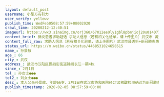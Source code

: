 ```yaml
---
layout: default_post
username: 小型万有引力
user_verify: yellowv
publish_time: WedFeb0508:57:59+08002020
crawl_time: 20200212-12:40:51
imageurl: https://wx3.sinaimg.cn/orj360/67012ee0ly1gbl8pbmjioj20u014077s.jpg,https://wx2.sinaimg.cn/orj360/67012ee0ly1gbl8pbdbapj20rm1d3jx8.jpg,https://wx4.sinaimg.cn/orj360/67012ee0ly1gbl8pbxboxj20t01fk7br.jpg
content_brief: 肺炎患者求助超话 求助人信息（若有相关化验单，请上传图片）武汉市 肾透析+新冠肺炎 患者没有任何医院收治！确诊5天只能住在家里！害怕在做肾透析的路上把病毒不断扩散出去了！紧急求助 求助武汉市定点医院接收！求转发！【姓名】孙景敖【年龄】66【所在城市】武汉【所在小区、社区】武汉市 ...全文
content_full_raw: 求助人信息（若有相关化验单，请上传图片）武汉市肾透析+新冠肺炎患者没有任何医院收治！确诊5天只能住在家里！害怕在做肾透析的路上把病毒不断扩散出去了！紧急求助求助武汉市定点医院接收！求转发！【姓名】孙景敖【年龄】66【所在城市】武汉【所在小区、社区】武汉市汉阳区鹦鹉街街道锦绣长江一期4栋【患病时间】2月1日【联系方式】孙女士●●●【其他紧急联系人】刘女士●●●【病情描述】本人父亲孙景敖，年龄66岁，2月1日在武汉市协和医院经CT及核酸检测确诊为新冠肺炎。父亲因严重糖尿病导致肾部衰竭，近两年一直在武汉市协和医院做肾血透析，一周去医院三次，且伴有高血压等基础疾病。父亲确诊5天了，确诊第1天身体毫无明显不适症状，经过三天联系医院的耽误，确诊第2天就开始咳嗽发烧了，眼看着从毫无症状到咳嗽到发烧再到确诊第3天高烧38度，再到确诊第5天也就是今天高烧39度以上持续高温不退，胸闷呼吸困难，不想进食还不时呕吐，浑身出现浮肿的症状，我内心无时无刻都是崩溃的！都在持续的心绞痛而又无能为力！即使如此糟糕了，都这样命悬一线了，老人家还是一直没能住进可以接受肾透析确诊冠状病毒患者的定点医院，一直得不到及时的治疗，只能住在家中。作为女儿，看着父亲一天天状态变差，我除了心痛，就是心急如焚！我做了能做的一切，在中央留言板留言，和亲属分别打市长热线、区长热线不下于10次，反复联系街道和社区的次数更是数不清。每次打市长热线，回复：已经记录，会转办；打区长热线，回复：会转街道；然后社区联系我，告知因我们住在汉阳，他们只能安排汉阳的医院，让父亲去武汉市第五医院住院。可是：五医院告诉我们，他们不接受确诊的透析病人，要我们去指定接受的医院，明确住进五医院，不会给父亲做透析、也不会让他中途到别的医院做透析、更不会协助转院。每一天过去，每一天都是死循环，不解决问题。看着父亲状态越来越差，家人存在被感染的高风险，我确实觉得很无助。求广大人民同胞们帮帮我父亲，希望大家的力量能帮帮我🙏能让我父亲赶紧住进可以接收肾透析+新冠肺炎的定点医院。感谢大家！🙏感谢各位媒体朋友🙏@央视新闻@武汉市长专线@新冠肺炎紧急求助@肺炎患者求助超话@西藏昌都人韩红@南方周末@南方都市报@澎湃新闻@人民日报@新京报@武汉晨报@人民网@楚天都市报@手机凤凰网新闻@韩红爱心慈善基金会@楚天交通广播@博爱江城@深夜一只猫@白衣咸饭@老陶在路上@一个有点理想的记者@侠客岛@Amy-车车@薛好大@June-疏@勾栏瓦盒@Emilie周
status_url: https://m.weibo.cn/status/4468531024658515
name_: 孙景敖
age_: 66
city_: 武汉
address_: 武汉市汉阳区鹦鹉街街道锦绣长江一期4栋
since_: 2月1日
tel_: 孙女士●●●
tel2_: 刘女士●●●
desc_: 本人父亲孙景敖，年龄66岁，2月1日在武汉市协和医院经CT及核酸检测确诊为新冠肺炎。父亲因严重糖尿病导致肾部衰竭，近两年一直在武汉市协和医院做肾血透析，一周去医院三次，且伴有高血压等基础疾病。父亲确诊5天了，确诊第1天身体毫无明显不适症状，经过三天联系医院的耽误，确诊第2天就开始咳嗽发烧了，眼看着从毫无症状到咳嗽到发烧再到确诊第3天高烧38度，再到确诊第5天也就是今天高烧39度以上持续高温不退，胸闷呼吸困难，不想进食还不时呕吐，浑身出现浮肿的症状，我内心无时无刻都是崩溃的！都在持续的心绞痛而又无能为力！即使如此糟糕了，都这样命悬一线了，老人家还是一直没能住进可以接受肾透析确诊冠状病毒患者的定点医院，一直得不到及时的治疗，只能住在家中。作为女儿，看着父亲一天天状态变差，我除了心痛，就是心急如焚！我做了能做的一切，在中央留言板留言，和亲属分别打市长热线、区长热线不下于10次，反复联系街道和社区的次数更是数不清。每次打市长热线，回复已经记录，会转办；打区长热线，回复会转街道；然后社区联系我，告知因我们住在汉阳，他们只能安排汉阳的医院，让父亲去武汉市第五医院住院。可是五医院告诉我们，他们不接受确诊的透析病人，要我们去指定接受的医院，明确住进五医院，不会给父亲做透析、也不会让他中途到别的医院做透析、更不会协助转院。每一天过去，每一天都是死循环，不解决问题。看着父亲状态越来越差，家人存在被感染的高风险，我确实觉得很无助。求广大人民同胞们帮帮我父亲，希望大家的力量能帮帮我🙏能让我父亲赶紧住进可以接收肾透析+新冠肺炎的定点医院。感谢大家！🙏感谢各位媒体朋友🙏@央视新闻@武汉市长专线@新冠肺炎紧急求助@肺炎患者求助超话@西藏昌都人韩红@南方周末@南方都市报@澎湃新闻@人民日报@新京报@武汉晨报@人民网@楚天都市报@手机凤凰网新闻@韩红爱心慈善基金会@楚天交通广播@博爱江城@深夜一只猫@白衣咸饭@老陶在路上@一个有点理想的记者@侠客岛@Amy-车车@薛好大@June-疏@勾栏瓦盒@Emilie周
publish_timestamp: 2020-02-05 08:57:59+08:00
---
```

